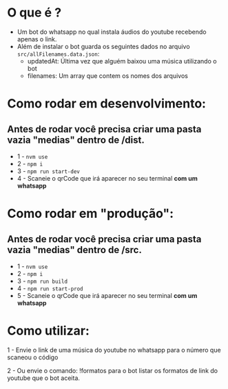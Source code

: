 # O que é ?

- Um bot do whatsapp no qual instala áudios do youtube recebendo apenas o link.
- Além de instalar o bot guarda os seguintes dados no arquivo `src/allFilenames.data.json`:
  - updatedAt: Última vez que alguém baixou uma música utilizando o bot
  - filenames: Um array que contem os nomes dos arquivos


# Como rodar em desenvolvimento:

## Antes de rodar você precisa criar uma pasta vazia "medias" dentro de /dist.

- 1 - `nvm use`
- 2 - `npm i`
- 3 - `npm run start-dev`
- 4 - Scaneie o qrCode que irá aparecer no seu terminal **com um whatsapp**

# Como rodar em "produção":

## Antes de rodar você precisa criar uma pasta vazia "medias" dentro de /src.

- 1 - `nvm use`
- 2 - `npm i`
- 3 - `npm run build`
- 4 - `npm run start-prod`
- 5 - Scaneie o qrCode que irá aparecer no seu terminal **com um whatsapp**

# Como utilizar:

1 - Envie o link de uma música do youtube no whatsapp para o número que scaneou o código

2 - Ou envie o comando: !formatos para o bot listar os formatos de link do youtube que o bot aceita.